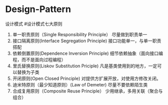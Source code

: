 # Design-Pattern
设计模式
#设计模式七大原则
1. 单一职责原则（Single Responsibility Principle）
    尽量做到职责单一
2. 接口隔离原则(Interface Segregation Principle)
    接口功能单一，与单一职责搭配
3. 依赖倒置原则(Dependence Inversion Principle)
    细节依赖抽象（面向接口编程，而不是面向过程编程）
4. 里氏替换原则(Liskov Substitution Priciple)
    凡是基类使用到的地方，一定可以替换为子类
5. 开闭原则(Open Closed Principle)
    对提供方扩展开放，对使用方修改关闭。
6. 迪米特原则（最少知道原则）(Law of Demeter)
    尽量不要依赖陌生类
7. 合成复用原则（Composite Reuse Principle）
    少用继承，多用关联（聚合与组合）
